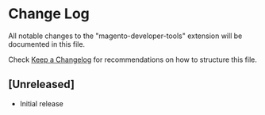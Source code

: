 # Change Log

All notable changes to the "magento-developer-tools" extension will be documented in this file.

Check [Keep a Changelog](http://keepachangelog.com/) for recommendations on how to structure this file.

## [Unreleased]

- Initial release